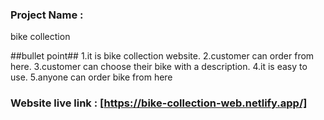
### Project Name :
bike collection

##bullet point##
1.it is bike collection website.
2.customer can order from here.
3.customer can choose their bike with a description.
4.it is easy to use.
5.anyone can order bike from here
### Website live link : [https://bike-collection-web.netlify.app/]
